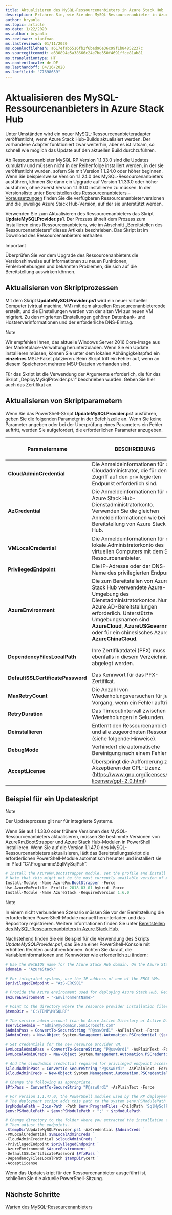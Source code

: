 ```yaml
---
title: Aktualisieren des MySQL-Ressourcenanbieters in Azure Stack Hub
description: Erfahren Sie, wie Sie den MySQL-Ressourcenanbieter in Azure Stack Hub aktualisieren können.
author: bryanla
ms.topic: article
ms.date: 1/22/2020
ms.author: bryanla
ms.reviewer: xiaofmao
ms.lastreviewed: 01/11/2020
ms.openlocfilehash: a617efab5516fb2f6bad96e36c99f1b84852237c
ms.sourcegitcommit: a630894e5a38666c24e7be350f4691ffce81ab81
ms.translationtype: HT
ms.contentlocale: de-DE
ms.lasthandoff: 04/16/2020
ms.locfileid: "77698639"
---
```

# <a name="update-the-mysql-resource-provider-in-azure-stack-hub"></a>Aktualisieren des MySQL-Ressourcenanbieters in Azure Stack Hub

Unter Umständen wird ein neuer MySQL-Ressourcenanbieteradapter veröffentlicht, wenn Azure Stack Hub-Builds aktualisiert werden. Der vorhandene Adapter funktioniert zwar weiterhin, aber es ist ratsam, so schnell wie möglich das Update auf den aktuellen Build durchzuführen.

Ab Ressourcenanbieter MySQL RP Version 1.1.33.0 sind die Updates kumulativ und müssen nicht in der Reihenfolge installiert werden, in der sie veröffentlicht wurden, sofern Sie mit Version 1.1.24.0 oder höher beginnen. Wenn Sie beispielsweise Version 1.1.24.0 des MySQL-Ressourcenanbieters ausführen, können Sie dann ein Upgrade auf Version 1.1.33.0 oder höher ausführen, ohne zuerst Version 1.1.30.0 installieren zu müssen. In der Versionsliste unter [Bereitstellen des Ressourcenanbieters – Voraussetzungen](./azure-stack-mysql-resource-provider-deploy.md#prerequisites) finden Sie die verfügbaren Ressourcenanbieterversionen und die jeweilige Azure Stack Hub-Version, auf der sie unterstützt werden.

Verwenden Sie zum Aktualisieren des Ressourcenanbieters das Skript **UpdateMySQLProvider.ps1**. Der Prozess ähnelt dem Prozess zum Installieren eines Ressourcenanbieters, wie im Abschnitt „Bereitstellen des Ressourcenanbieters“ dieses Artikels beschrieben. Das Skript ist im Download des Ressourcenanbieters enthalten. 

 > [!IMPORTANT]
 > Überprüfen Sie vor dem Upgrade des Ressourcenanbieters die Versionshinweise auf Informationen zu neuen Funktionen, Fehlerbehebungen und bekannten Problemen, die sich auf die Bereitstellung auswirken können.

## <a name="update-script-processes"></a>Aktualisieren von Skriptprozessen

Mit dem Skript **UpdateMySQLProvider.ps1** wird ein neuer virtueller Computer (virtual machine, VM) mit dem aktuellen Ressourcenanbietercode erstellt, und die Einstellungen werden von der alten VM zur neuen VM migriert. Zu den migrierten Einstellungen gehören Datenbank- und Hostserverinformationen und der erforderliche DNS-Eintrag.

>[!NOTE]
>Wir empfehlen Ihnen, das aktuelle Windows Server 2016 Core-Image aus der Marketplace-Verwaltung herunterzuladen. Wenn Sie ein Update installieren müssen, können Sie unter dem lokalen Abhängigkeitspfad ein **einzelnes** MSU-Paket platzieren. Beim Skript tritt ein Fehler auf, wenn an diesem Speicherort mehrere MSU-Dateien vorhanden sind.

Für das Skript ist die Verwendung der Argumente erforderlich, die für das Skript „DeployMySqlProvider.ps1“ beschrieben wurden. Geben Sie hier auch das Zertifikat an.  


## <a name="update-script-parameters"></a>Aktualisieren von Skriptparametern 
Wenn Sie das PowerShell-Skript **UpdateMySQLProvider.ps1** ausführen, geben Sie die folgenden Parameter in der Befehlszeile an. Wenn Sie keine Parameter angeben oder bei der Überprüfung eines Parameters ein Fehler auftritt, werden Sie aufgefordert, die erforderlichen Parameter anzugeben.

| Parametername | BESCHREIBUNG | Kommentar oder Standardwert | 
| --- | --- | --- | 
| **CloudAdminCredential** | Die Anmeldeinformationen für den Cloudadministrator, die für den Zugriff auf den privilegierten Endpunkt erforderlich sind. | _Erforderlich_ | 
| **AzCredential** | Die Anmeldeinformationen für das Azure Stack Hub-Dienstadministratorkonto. Verwenden Sie die gleichen Anmeldeinformationen wie bei der Bereitstellung von Azure Stack Hub. | _Erforderlich_ | 
| **VMLocalCredential** |Die Anmeldeinformationen für das lokale Administratorkonto des virtuellen Computers mit dem SQL-Ressourcenanbieter. | _Erforderlich_ | 
| **PrivilegedEndpoint** | Die IP-Adresse oder der DNS-Name des privilegierten Endpunkts. |  _Erforderlich_ | 
| **AzureEnvironment** | Die zum Bereitstellen von Azure Stack Hub verwendete Azure-Umgebung des Dienstadministratorkontos. Nur für Azure AD-Bereitstellungen erforderlich. Unterstützte Umgebungsnamen sind **AzureCloud**, **AzureUSGovernment** oder für ein chinesisches Azure AD **AzureChinaCloud**. | AzureCloud |
| **DependencyFilesLocalPath** | Ihre Zertifikatdatei (PFX) muss ebenfalls in diesem Verzeichnis abgelegt werden. | _Optional_ (_obligatorisch_ bei mehreren Knoten) | 
| **DefaultSSLCertificatePassword** | Das Kennwort für das PFX-Zertifikat. | _Erforderlich_ | 
| **MaxRetryCount** | Die Anzahl von Wiederholungsversuchen für jeden Vorgang, wenn ein Fehler auftritt.| 2 | 
| **RetryDuration** | Das Timeoutintervall zwischen Wiederholungen in Sekunden. | 120 | 
| **Deinstallieren** | Entfernt den Ressourcenanbieter und alle zugeordneten Ressourcen (siehe folgende Hinweise). | Nein | 
| **DebugMode** | Verhindert die automatische Bereinigung nach einem Fehler. | Nein | 
| **AcceptLicense** | Überspringt die Aufforderung zum Akzeptieren der GPL-Lizenz.  (https://www.gnu.org/licenses/old-licenses/gpl-2.0.html) | | 

## <a name="update-script-example"></a>Beispiel für ein Updateskript

> [!NOTE] 
> Der Updateprozess gilt nur für integrierte Systeme.

Wenn Sie auf 1.1.33.0 oder frühere Versionen des MySQL-Ressourcenanbieters aktualisieren, müssen Sie bestimmte Versionen von AzureRm.BootStrapper und Azure Stack Hub-Modulen in PowerShell installieren. Wenn Sie auf die Version 1.1.47.0 des MySQL-Ressourcenanbieters aktualisieren, lädt das Bereitstellungsskript die erforderlichen PowerShell-Module automatisch herunter und installiert sie im Pfad “C:\Programme\SqlMySqlPsh“.

```powershell 
# Install the AzureRM.Bootstrapper module, set the profile and install the AzureStack module
# Note that this might not be the most currently available version of Azure Stack Hub PowerShell.
Install-Module -Name AzureRm.BootStrapper -Force
Use-AzureRmProfile -Profile 2018-03-01-hybrid -Force
Install-Module -Name AzureStack -RequiredVersion 1.6.0
```

> [!NOTE]
> In einem nicht verbundenen Szenario müssen Sie vor der Bereitstellung die erforderlichen PowerShell-Module manuell herunterladen und das Repository registrieren. Weitere Informationen finden Sie unter [Bereitstellen des MySQL-Ressourcenanbieters in Azure Stack Hub](azure-stack-mysql-resource-provider-deploy.md).

Nachstehend finden Sie ein Beispiel für die Verwendung des Skripts *UpdateMySQLProvider.ps1*, das Sie an einer PowerShell-Konsole mit erhöhten Rechten ausführen können. Achten Sie darauf, die Variableninformationen und Kennwörter wie erforderlich zu ändern:

```powershell 
# Use the NetBIOS name for the Azure Stack Hub domain. On the Azure Stack Hub SDK, the default is AzureStack but could have been changed at install time.
$domain = "AzureStack" 

# For integrated systems, use the IP address of one of the ERCS VMs.
$privilegedEndpoint = "AzS-ERCS01" 

# Provide the Azure environment used for deploying Azure Stack Hub. Required only for Azure AD deployments. Supported environment names are AzureCloud, AzureUSGovernment, or AzureChinaCloud. 
$AzureEnvironment = "<EnvironmentName>"

# Point to the directory where the resource provider installation files were extracted. 
$tempDir = 'C:\TEMP\MYSQLRP' 

# The service admin account (can be Azure Active Directory or Active Directory Federation Services).
$serviceAdmin = "admin@mydomain.onmicrosoft.com" 
$AdminPass = ConvertTo-SecureString "P@ssw0rd1" -AsPlainText -Force 
$AdminCreds = New-Object System.Management.Automation.PSCredential ($serviceAdmin, $AdminPass) 
 
# Set credentials for the new resource provider VM.
$vmLocalAdminPass = ConvertTo-SecureString "P@ssw0rd1" -AsPlainText -Force 
$vmLocalAdminCreds = New-Object System.Management.Automation.PSCredential ("mysqlrpadmin", $vmLocalAdminPass) 
 
# And the cloudadmin credential required for privileged endpoint access.
$CloudAdminPass = ConvertTo-SecureString "P@ssw0rd1" -AsPlainText -Force 
$CloudAdminCreds = New-Object System.Management.Automation.PSCredential ("$domain\cloudadmin", $CloudAdminPass) 

# Change the following as appropriate.
$PfxPass = ConvertTo-SecureString "P@ssw0rd1" -AsPlainText -Force 

# For version 1.1.47.0, the PowerShell modules used by the RP deployment are placed in C:\Program Files\SqlMySqlPsh
# The deployment script adds this path to the system $env:PSModulePath to ensure correct modules are used.
$rpModulePath = Join-Path -Path $env:ProgramFiles -ChildPath 'SqlMySqlPsh'
$env:PSModulePath = $env:PSModulePath + ";" + $rpModulePath 

# Change directory to the folder where you extracted the installation files.
# Then adjust the endpoints.
.$tempDir\UpdateMySQLProvider.ps1 -AzCredential $AdminCreds ` 
-VMLocalCredential $vmLocalAdminCreds ` 
-CloudAdminCredential $cloudAdminCreds ` 
-PrivilegedEndpoint $privilegedEndpoint ` 
-AzureEnvironment $AzureEnvironment `
-DefaultSSLCertificatePassword $PfxPass ` 
-DependencyFilesLocalPath $tempDir\cert ` 
-AcceptLicense 
```  

Wenn das Updateskript für den Ressourcenanbieter ausgeführt ist, schließen Sie die aktuelle PowerShell-Sitzung.

## <a name="next-steps"></a>Nächste Schritte
[Warten des MySQL-Ressourcenanbieters](azure-stack-mysql-resource-provider-maintain.md)
